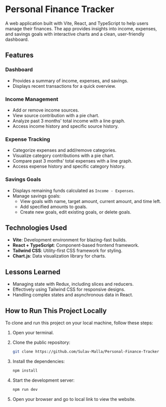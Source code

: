 # Personal Finance Tracker

A web application built with Vite, React, and TypeScript to help users manage their finances. The app provides insights into income, expenses, and savings goals with interactive charts and a clean, user-friendly dashboard.

## Features

### Dashboard

- Provides a summary of income, expenses, and savings.
- Displays recent transactions for a quick overview.

### Income Management

- Add or remove income sources.
- View source contribution with a pie chart.
- Analyze past 3 months' total income with a line graph.
- Access income history and specific source history.

### Expense Tracking

- Categorize expenses and add/remove categories.
- Visualize category contributions with a pie chart.
- Compare past 3 months' total expenses with a line graph.
- Access expense history and specific category history.

### Savings Goals

- Displays remaining funds calculated as `Income - Expenses`.
- Manage savings goals:
  - View goals with name, target amount, current amount, and time left.
  - Add specified amounts to goals.
  - Create new goals, edit existing goals, or delete goals.

## Technologies Used

- **Vite**: Development environment for blazing-fast builds.
- **React + TypeScript**: Component-based frontend framework.
- **Tailwind CSS**: Utility-first CSS framework for styling.
- **Chart.js**: Data visualization library for charts.

## Lessons Learned

- Managing state with Redux, including slices and reducers.
- Effectively using Tailwind CSS for responsive designs.
- Handling complex states and asynchronous data in React.

## How to Run This Project Locally

To clone and run this project on your local machine, follow these steps:

1. Open your terminal.
2. Clone the public repository:

   ```bash
   git clone https://github.com/Sulav-Malla/Personal-Finance-Tracker
   ```

3. Install the dependencies:

   ```bash
   npm install
   ```

4. Start the development server:

   ```bash
   npm run dev
   ```

5. Open your browser and go to local link to view the website.
